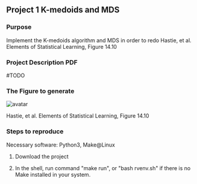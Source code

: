 ## Project 1 K-medoids and MDS

### Purpose

Implement the K-medoids algorithm and MDS in order to redo Hastie, et al. Elements of Statistical Learning, Figure 14.10 

### Project Description PDF

#TODO

### The Figure to generate

![avatar](todo)

Hastie, et al. Elements of Statistical Learning, Figure 14.10

### Steps to reproduce

Necessary software: Python3, Make@Linux

1. Download the project 

2. In the shell, run command "make run", or "bash rvenv.sh" if there is no Make installed in your system.
